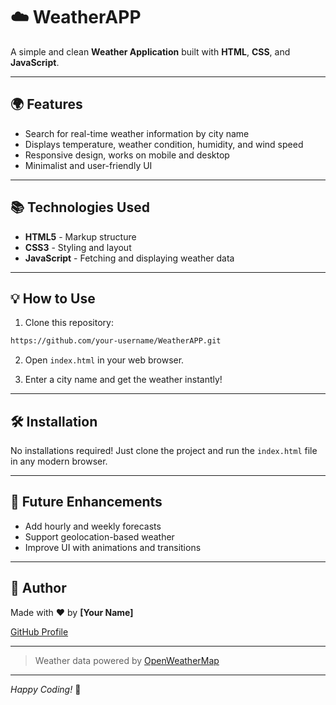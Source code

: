 # ☁️ WeatherAPP

A simple and clean **Weather Application** built with **HTML**, **CSS**, and **JavaScript**.

---

## 🌍 Features
- Search for real-time weather information by city name
- Displays temperature, weather condition, humidity, and wind speed
- Responsive design, works on mobile and desktop
- Minimalist and user-friendly UI

---

## 📚 Technologies Used
- **HTML5** - Markup structure
- **CSS3** - Styling and layout
- **JavaScript** - Fetching and displaying weather data

---

## 💡 How to Use

1. Clone this repository:
```bash
https://github.com/your-username/WeatherAPP.git
```

2. Open `index.html` in your web browser.

3. Enter a city name and get the weather instantly!

---

## 🛠️ Installation

No installations required! Just clone the project and run the `index.html` file in any modern browser.

---

## 🚀 Future Enhancements
- Add hourly and weekly forecasts
- Support geolocation-based weather
- Improve UI with animations and transitions

---

## 👤 Author

Made with ❤️ by **[Your Name]**

[GitHub Profile](https://github.com/your-username)

---

> Weather data powered by [OpenWeatherMap](https://openweathermap.org/)

---

*Happy Coding!* 🚀

